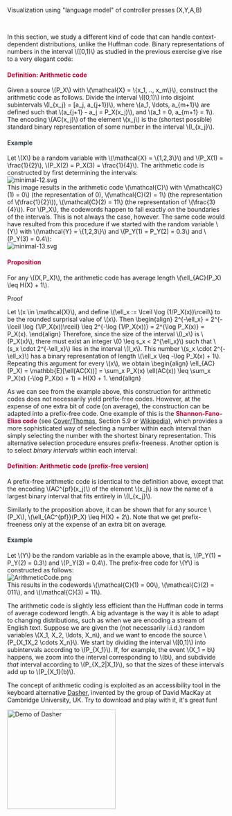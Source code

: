 <p>Visualization using "language model" of controller presses (X,Y,A,B)</p>
<p> </p>
<p>In this section, we study a different kind of code that can handle context-dependent distributions, unlike the Huffman code. Binary representations of numbers in the interval \([0,1)\) as studied in the previous exercise give rise to a very elegant code:</p>
<div class="content-box pad-box-mini border border-trbl border-round">
<h4 style="color: #bc0031;"><strong>Definition: Arithmetic code</strong></h4>
Given a source \(P_X\) with \(\mathcal{X} = \{x_1, .., x_m\}\), construct the arithmetic code as follows. Divide the interval \([0,1)\) into disjoint subintervals \(I_{x_j} = [a_j, a_{j+1})\), where \(a_1, \ldots, a_{m+1}\) are defined such that \(a_{j+1} - a_j = P_X(x_j)\), and \(a_1 = 0, a_{m+1} = 1\). The encoding \(AC(x_j)\) of the element \(x_j\) is the (shortest possible) standard binary representation of some number in the interval \(I_{x_j}\).</div>
<div class="content-box pad-box-mini border border-trbl border-round">
<h4 style="color: #2d3b45;"><strong>Example</strong></h4>
Let \(X\) be a random variable with \(\mathcal{X} = \{1,2,3\}\) and \(P_X(1) = \frac{1}{2}\), \(P_X(2) = P_X(3) = \frac{1}{4}\). The arithmetic code is constructed by first determining the intervals:
<div class="content-box pad-box-mini"><img style="display: block; margin-left: auto; margin-right: auto;" src="181295/download" alt="minimal-12.svg" data-api-endpoint="https://canvas.uva.nl/api/v1/courses/2205/files/181295" data-api-returntype="File"></div>
This image results in the arithmetic code \(\mathcal{C}\) with \(\mathcal{C}(1) = 0\) (the representation of 0), \(\mathcal{C}(2) = 1\) (the representation of \(\frac{1}{2}\)), \(\mathcal{C}(2) = 11\) (the representation of \(\frac{3}{4}\)). For \(P_X\), the codewords happen to fall exactly <i>on</i> the boundaries of the intervals. This is not always the case, however. The same code would have resulted from this procedure if we started with the random variable \(Y\) with \(\mathcal{Y} = \{1,2,3\}\) and \(P_Y(1) = P_Y(2) = 0.3\) and \(P_Y(3) = 0.4\):
<div class="content-box pad-box-mini "><img style="display: block; margin-left: auto; margin-right: auto;" src="181296/download?verifier=SvuNm2TDBiT1MZPEfyMZP0VbRnWUBR8y7423Bndk&amp;wrap=1" alt="minimal-13.svg" data-api-endpoint="https://canvas.uva.nl/api/v1/courses/2205/files/181296" data-api-returntype="File"></div>
</div>
<div class="content-box pad-box-mini border border-trbl border-round">
<h4 style="color: #bc0031;"><strong>Proposition</strong></h4>
For any \((X,P_X)\), the arithmetic code has average length \(\ell_{AC}(P_X) \leq H(X) + 1\).
<p><span class="element_toggler" role="button" aria-controls="group14" aria-label="Toggler" aria-expanded="false"><span class="Button">Proof</span></span></p>
<div id="group14" style="">
<div class="content-box">Let \(x \in \mathcal{X}\), and define \(\ell_x := \lceil \log (1/P_X(x))\rceil\) to be the rounded surprisal value of \(x\). Then \begin{align} 2^{-\ell_x} = 2^{-\lceil \log (1/P_X(x))\rceil} \leq 2^{-\log (1/P_X(x))} = 2^{\log P_X(x)} = P_X(x). \end{align} Therefore, since the size of the interval \(I_x\) is \(P_X(x)\), there must exist an integer \(0 \leq s_x &lt; 2^{\ell_x}\) such that \(s_x \cdot 2^{-\ell_x}\) lies in the interval \(I_x\). This number \(s_x \cdot 2^{-\ell_x}\) has a binary representation of length \(\ell_x \leq -\log P_X(x) + 1\). Repeating this argument for every \(x\), we obtain \begin{align} \ell_{AC}(P_X) = \mathbb{E}[\ell(AC(X))] = \sum_x P_X(x) \ell(AC(x)) \leq \sum_x P_X(x) (-\log P_X(x) + 1) = H(X) + 1. \end{align}</div>
</div>
</div>
<p>As we can see from the example above, this construction for arithmetic codes does not necessarily yield prefix-free codes. However, at the expense of one extra bit of code (on average), the construction can be adapted into a prefix-free code. One example of this is the <span style="color: #bc0031;"><strong>Shannon-Fano-Elias code</strong></span> (see <a href="http://onlinelibrary.wiley.com/book/10.1002/0471200611" target="_blank">Cover/Thomas</a>, Section 5.9 or <a href="https://en.wikipedia.org/wiki/Shannon%E2%80%93Fano%E2%80%93Elias_coding">Wikipedia</a>), which provides a more sophisticated way of selecting a number within each interval than simply selecting the number with the shortest binary representation. This alternative selection procedure ensures prefix-freeness. Another option is to select <i>binary intervals</i> within each interval:</p>
<div class="content-box pad-box-mini border border-trbl border-round">
<h4 style="color: #bc0031;"><strong>Definition: Arithmetic code (prefix-free version)</strong></h4>
A prefix-free arithmetic code is identical to the definition above, except that the encoding \(AC^{pf}(x_j)\) of the element \(x_j\) is now the name of a largest binary interval that fits entirely in \(I_{x_j}\).</div>
<p>Similarly to the proposition above, it can be shown that for any source \(P_X\), \(\ell_{AC^{pf}}(P_X) \leq H(X) + 2\). Note that we get prefix-freeness only at the expense of an extra bit on average.</p>
<div class="content-box pad-box-mini border border-trbl border-round">
<h4 style="color: #2d3b45;"><strong>Example</strong></h4>
Let \(Y\) be the random variable as in the example above, that is, \(P_Y(1) = P_Y(2) = 0.3\) and \(P_Y(3) = 0.4\). The prefix-free code for \(Y\) is constructed as follows: <br><img src="519668" alt="ArithmeticCode.png" data-api-endpoint="https://canvas.uva.nl/api/v1/courses/2205/files/519668" data-api-returntype="File"><br>This results in the codewords \(\mathcal{C}(1) = 00\), \(\mathcal{C}(2) = 011\), and \(\mathcal{C}(3) = 11\).</div>
<p>The arithmetic code is slightly less efficient than the Huffman code in terms of average codeword length. A big advantage is the way it is able to adapt to changing distributions, such as when we are encoding a stream of English text. Suppose we are given the (not necessarily i.i.d.) random variables \(X_1, X_2, \ldots, X_n\), and we want to encode the source \(P_{X_1X_2 \cdots X_n}\). We start by dividing the interval \([0,1)\) into subintervals according to \(P_{X_1}\). If, for example, the event \(X_1 = b\) happens, we zoom into the interval corresponding to \(b\), and subdivide <i>that</i> interval according to \(P_{X_2|X_1}\), so that the sizes of these intervals add up to \(P_{X_1}(b)\).</p>
<p>The concept of arithmetic coding is exploited as an accessibility tool in the keyboard alternative <a href="http://wol.ra.phy.cam.ac.uk/dasher/">Dasher</a>, invented by the group of David MacKay at Cambridge University, UK. Try to download and play with it, it's great fun!</p>
<p><img src="http://www.inference.org.uk/dasher/images/newdasher.gif" alt="Demo of Dasher" width="250" height="230"></p>